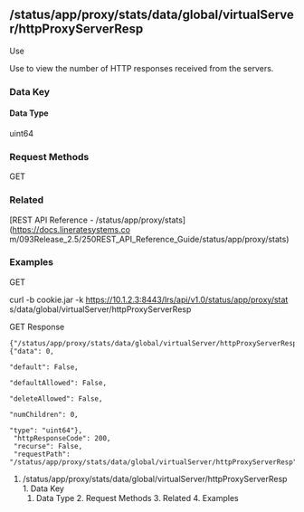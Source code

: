 ## /status/app/proxy/stats/data/global/virtualServer/httpProxyServerResp

Use

Use to view the number of HTTP responses received from the servers.

### Data Key

#### Data Type

uint64

### Request Methods

GET

### Related

[REST API Reference - /status/app/proxy/stats](https://docs.lineratesystems.co
m/093Release_2.5/250REST_API_Reference_Guide/status/app/proxy/stats)

### Examples

GET

curl -b cookie.jar -k https://10.1.2.3:8443/lrs/api/v1.0/status/app/proxy/stat
s/data/global/virtualServer/httpProxyServerResp

GET Response

    
    {"/status/app/proxy/stats/data/global/virtualServer/httpProxyServerResp": {"data": 0,
                                                                             "default": False,
                                                                             "defaultAllowed": False,
                                                                             "deleteAllowed": False,
                                                                             "numChildren": 0,
                                                                             "type": "uint64"},
     "httpResponseCode": 200,
     "recurse": False,
     "requestPath": "/status/app/proxy/stats/data/global/virtualServer/httpProxyServerResp"}
    

  1. /status/app/proxy/stats/data/global/virtualServer/httpProxyServerResp
    1. Data Key
      1. Data Type
    2. Request Methods
    3. Related
    4. Examples

